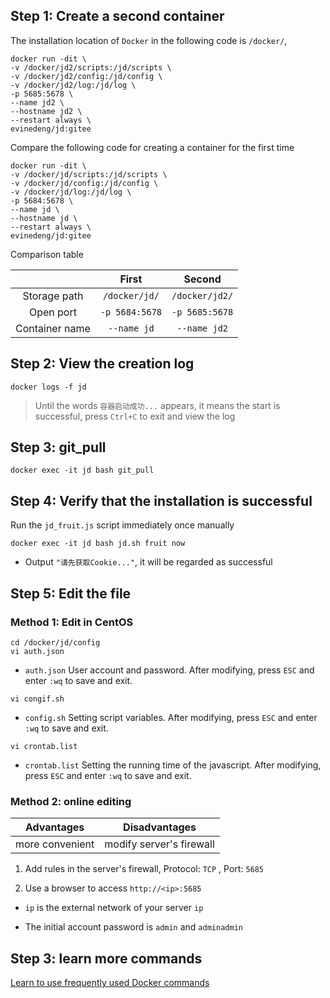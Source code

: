 ## Step 1: Create a second container

The installation location of `Docker` in the following code is `/docker/`,

```
docker run -dit \
-v /docker/jd2/scripts:/jd/scripts \
-v /docker/jd2/config:/jd/config \
-v /docker/jd2/log:/jd/log \
-p 5685:5678 \
--name jd2 \
--hostname jd2 \
--restart always \
evinedeng/jd:gitee
```

Compare the following code for creating a container for the first time

```
docker run -dit \
-v /docker/jd/scripts:/jd/scripts \
-v /docker/jd/config:/jd/config \
-v /docker/jd/log:/jd/log \
-p 5684:5678 \
--name jd \
--hostname jd \
--restart always \
evinedeng/jd:gitee
```

Comparison table

||First|Second|
|:-:|:-:|:-:|
|Storage path|`/docker/jd/`|`/docker/jd2/`|
|Open port|`-p 5684:5678`|`-p 5685:5678`|
|Container name|`--name jd`|`--name jd2`|

## Step 2: View the creation log

```
docker logs -f jd
```

> Until the words `容器启动成功...` appears, it means the start is successful, press `Ctrl+C` to exit and view the log

## Step 3: git_pull

```
docker exec -it jd bash git_pull
```

## Step 4: Verify that the installation is successful

Run the `jd_fruit.js` script immediately once manually

```
docker exec -it jd bash jd.sh fruit now
```

- Output `"请先获取Cookie..."`, it will be regarded as successful

## Step 5: Edit the file

### Method 1: Edit in CentOS

```
cd /docker/jd/config
vi auth.json
```

-  `auth.json` User account and password. After modifying, press `ESC` and enter `:wq` to save and exit.

```
vi congif.sh
```

- `config.sh` Setting script variables.  After modifying, press `ESC` and enter `:wq` to save and exit.

```
vi crontab.list
```

- `crontab.list` Setting the running time of the javascript.  After modifying, press `ESC` and enter `:wq` to save and exit.

### Method 2: online editing

|Advantages|Disadvantages|
|:-:|:-:|
|more convenient|modify server's firewall|

1. Add rules in the server's firewall, Protocol: `TCP` , Port: `5685`

2. Use a browser to access `http://<ip>:5685`

- `ip` is the external network of your server `ip`

- The initial account password is `admin` and `adminadmin`

## Step 3: learn more commands

[Learn to use frequently used Docker commands](https://github.com/YamTian/Notes/blob/main/JD-v3/Command.md)

